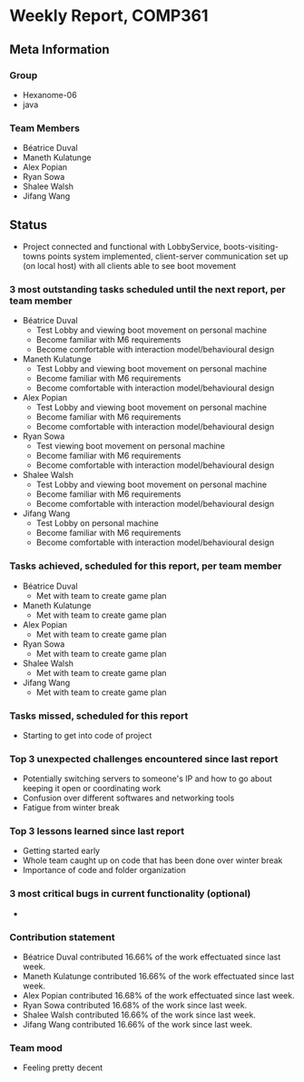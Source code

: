 # Weekly Report, COMP361

## Meta Information

### Group

 * Hexanome-06
 * java

### Team Members

 * Béatrice Duval
 * Maneth Kulatunge
 * Alex Popian
 * Ryan Sowa
 * Shalee Walsh
 * Jifang Wang

## Status
 * Project connected and functional with LobbyService, boots-visiting-towns points system implemented, client-server communication set up (on local host) with all clients able to see boot movement

### 3 most outstanding tasks scheduled until the next report, per team member

 * Béatrice Duval
   * Test Lobby and viewing boot movement on personal machine
   * Become familiar with M6 requirements
   * Become comfortable with interaction model/behavioural design 
 * Maneth Kulatunge
   * Test Lobby and viewing boot movement on personal machine
   * Become familiar with M6 requirements
   * Become comfortable with interaction model/behavioural design 
 * Alex Popian
   * Test Lobby and viewing boot movement on personal machine
   * Become familiar with M6 requirements
   * Become comfortable with interaction model/behavioural design 
 * Ryan Sowa 
   * Test viewing boot movement on personal machine
   * Become familiar with M6 requirements
   * Become comfortable with interaction model/behavioural design 
 * Shalee Walsh
   * Test Lobby and viewing boot movement on personal machine
   * Become familiar with M6 requirements
   * Become comfortable with interaction model/behavioural design 
 * Jifang Wang
   * Test Lobby on personal machine
   * Become familiar with M6 requirements
   * Become comfortable with interaction model/behavioural design 

### Tasks achieved, scheduled for this report, per team member

 * Béatrice Duval
   * Met with team to create game plan
 * Maneth Kulatunge
   * Met with team to create game plan
 * Alex Popian
   * Met with team to create game plan
 * Ryan Sowa
   * Met with team to create game plan
 * Shalee Walsh
   * Met with team to create game plan
 * Jifang Wang
   * Met with team to create game plan

### Tasks missed, scheduled for this report

 * Starting to get into code of project

### Top 3 unexpected challenges encountered since last report

 * Potentially switching servers to someone's IP and how to go about keeping it open or coordinating work
 * Confusion over different softwares and networking tools
 * Fatigue from winter break

### Top 3 lessons learned since last report

 * Getting started early
 * Whole team caught up on code that has been done over winter break
 * Importance of code and folder organization 


### 3 most critical bugs in current functionality (optional)

 * 

### Contribution statement

 * Béatrice Duval contributed 16.66% of the work effectuated since last week.
 * Maneth Kulatunge contributed 16.66% of the work effectuated since last week.
 * Alex Popian contributed 16.68% of the work effectuated since last week.
 * Ryan Sowa contributed 16.68% of the work since last week.
 * Shalee Walsh contributed 16.66% of the work since last week.
 * Jifang Wang contributed 16.66% of the work since last week.

### Team mood

 * Feeling pretty decent
